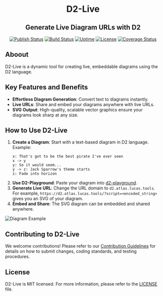 <div align="center">
<h1>D2-Live</h1>
<h2>Generate Live Diagram URLs with D2</h2>

[![Publish Status](https://github.com/Watt3r/d2-live/actions/workflows/docker-publish.yml/badge.svg)](https://github.com/Watt3r/d2-live/actions/workflows/docker-publish.yml)
[![Build Status](https://github.com/Watt3r/d2-live/actions/workflows/build.yml/badge.svg)](https://github.com/Watt3r/d2-live/actions/workflows/build.yml)
[![Uptime](https://atlas.lucas.tools/api/badge/2/uptime/240)](https://atlas.lucas.tools/)
[![License](https://img.shields.io/badge/License-MIT-orange.svg)](https://github.com/Watt3r/d2-live/blob/master/LICENSE)
[![Coverage Status](https://coveralls.io/repos/github/Watt3r/d2-live/badge.svg?branch=master)](https://coveralls.io/github/Watt3r/d2-live?branch=master)
</div>

## Aboout
D2-Live is a dynamic tool for creating live, embeddable diagrams using the D2 language.

## Key Features and Benefits
- **Effortless Diagram Generation**: Convert text to diagrams instantly.
- **Live URLs**: Share and embed your diagrams anywhere with live URLs.
- **SVG Output**: High-quality, scalable vector graphics ensure your diagrams look sharp at any size.

## How to Use D2-Live
1. **Create a Diagram**: Start with a text-based diagram in D2 language. Example:
   ```
   x: That's got to be the best pirate I've ever seen
   x -> y
   y: So it would seem...
   y -> z: Jack Sparrow's theme starts
   z: Fade into horizon
   ```
2. **Use D2-Playground**: Paste your diagram into [d2-playground](https://play.d2lang.com/).
3. **Generate Live URL**: Change the URL domain to `d2.atlas.lucas.tools`. For example, `https://d2.atlas.lucas.tools/?script=<encoded_string>` gives you an SVG of your diagram.
4. **Embed and Share**: The SVG diagram can be embedded and shared anywhere.

![Diagram Example](https://d2.atlas.lucas.tools/?script=LNExDsIwEETR3qf4nSt8ABeUSNCGCzhkRSxIHGUXiHN6ZET9NKORZotcx2ReuRfDCr1go9CLGktekwln_xZaFBWZ3cbhSHU10hWy8Smv59BoCiG42nSPXNLtQbf8FnttnZOgllZTt0dOaRDybIX_ge4bAAD__w%3D%3D)

## Contributing to D2-Live
We welcome contributions! Please refer to our [Contribution Guidelines](https://github.com/Watt3r/d2-live/CONTRIBUTING.md) for details on how to submit changes, coding standards, and testing procedures.

## License
D2-Live is MIT licensed. For more information, please refer to the [LICENSE](https://github.com/Watt3r/d2-live/blob/master/LICENSE) file.
